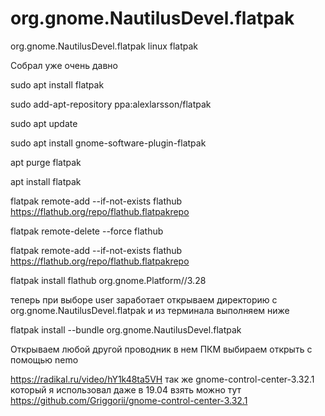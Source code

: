# org.gnome.NautilusDevel.flatpak
org.gnome.NautilusDevel.flatpak linux flatpak

Собрал уже очень давно

sudo apt install flatpak

sudo add-apt-repository ppa:alexlarsson/flatpak

sudo apt update

sudo apt install gnome-software-plugin-flatpak

apt purge flatpak

apt install flatpak

flatpak remote-add --if-not-exists flathub https://flathub.org/repo/flathub.flatpakrepo

flatpak remote-delete --force flathub

flatpak remote-add --if-not-exists flathub https://flathub.org/repo/flathub.flatpakrepo

flatpak install flathub org.gnome.Platform//3.28

теперь при выборе user заработает открываем директорию с org.gnome.NautilusDevel.flatpak и из терминала выполняем ниже

flatpak install --bundle org.gnome.NautilusDevel.flatpak

Открываем любой другой проводник в нем ПКМ выбираем открыть с помощью nemo 

https://radikal.ru/video/hY1k48ta5VH так же gnome-control-center-3.32.1 который я использовал даже в 19.04 взять можно тут https://github.com/Griggorii/gnome-control-center-3.32.1
